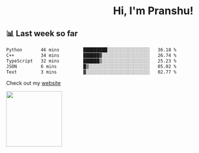 <div align="right" >
   
   <H1>Hi, I'm Pranshu!</H1>

</div>

## 📊 Last week so far
<!--START_SECTION:waka-->

```txt
Python       46 mins         █████████░░░░░░░░░░░░░░░░   36.18 %
C++          34 mins         ██████▓░░░░░░░░░░░░░░░░░░   26.74 %
TypeScript   32 mins         ██████▒░░░░░░░░░░░░░░░░░░   25.23 %
JSON         6 mins          █▒░░░░░░░░░░░░░░░░░░░░░░░   05.02 %
Text         3 mins          ▓░░░░░░░░░░░░░░░░░░░░░░░░   02.77 %
```

<!--END_SECTION:waka-->

Check out my [website](https://pranshu05.vercel.app)

<img align="left" width="150" src="https://user-images.githubusercontent.com/70943732/209951571-93b7afe5-f523-4683-b725-5d94b287e94e.png">

